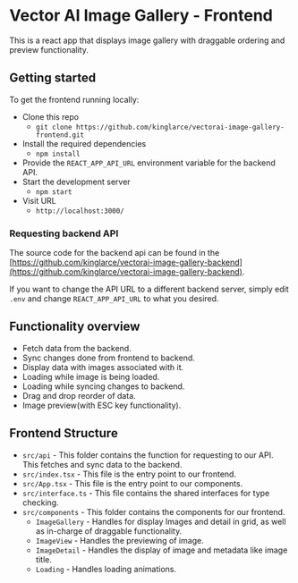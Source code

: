 # Vector AI Image Gallery - Frontend

This is a react app that displays image gallery with draggable ordering and preview functionality.

## Getting started

To get the frontend running locally:

- Clone this repo
  - `git clone https://github.com/kinglarce/vectorai-image-gallery-frontend.git`
- Install the required dependencies
  - `npm install`
- Provide the `REACT_APP_API_URL` environment variable for the backend API.
- Start the development server
  - `npm start`
- Visit URL
  - `http://localhost:3000/`

### Requesting backend API

The source code for the backend api can be found in the [https://github.com/kinglarce/vectorai-image-gallery-backend](https://github.com/kinglarce/vectorai-image-gallery-backend).

If you want to change the API URL to a different backend server, simply edit `.env` and change `REACT_APP_API_URL` to what you desired.

## Functionality overview

- Fetch data from the backend.
- Sync changes done from frontend to backend.
- Display data with images associated with it.
- Loading while image is being loaded.
- Loading while syncing changes to backend.
- Drag and drop reorder of data.
- Image preview(with ESC key functionality).

## Frontend Structure

- `src/api` - This folder contains the function for requesting to our API. This fetches and sync data to the backend.
- `src/index.tsx` - This file is the entry point to our frontend.
- `src/App.tsx` - This file is the entry point to our components.
- `src/interface.ts` - This file contains the shared interfaces for type checking.
- `src/components` - This folder contains the components for our frontend.
  - `ImageGallery` - Handles for display Images and detail in grid, as well as in-charge of draggable functionality.
  - `ImageView` - Handles the previewing of image.
  - `ImageDetail` - Handles the display of image and metadata like image title.
  - `Loading` - Handles loading animations.

<br />